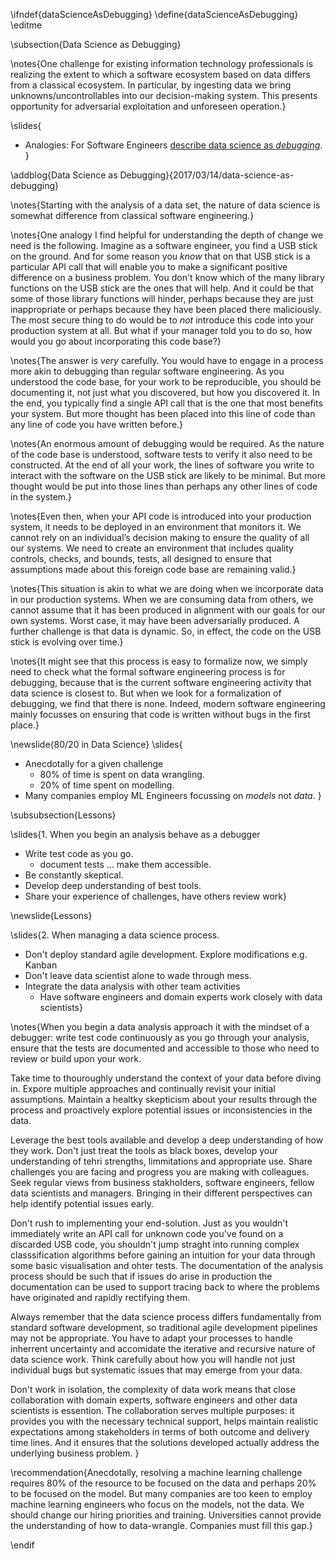 \ifndef{dataScienceAsDebugging}
\define{dataScienceAsDebugging}
\editme

\subsection{Data Science as Debugging}

\notes{One challenge for existing information technology professionals
is realizing the extent to which a software ecosystem based on data
differs from a classical ecosystem. In particular, by ingesting data
we bring unknowns/uncontrollables into our decision-making
system. This presents opportunity for adversarial exploitation and
unforeseen operation.}

\slides{
* Analogies: For Software Engineers [describe data science as *debugging*](http://inverseprobability.com/2017/03/14/data-science-as-debugging).
}

\addblog{Data Science as Debugging}{2017/03/14/data-science-as-debugging}

\notes{Starting with the analysis of a data set, the nature of data
science is somewhat difference from classical software engineering.}

\notes{One analogy I find helpful for understanding the depth of
change we need is the following. Imagine as a software engineer, you
find a USB stick on the ground. And for some reason you *know* that on
that USB stick is a particular API call that will enable you to make a
significant positive difference on a business problem. You don't know
which of the many library functions on the USB stick are the ones that
will help. And it could be that some of those library functions will
hinder, perhaps because they are just inappropriate or perhaps because
they have been placed there maliciously. The most secure thing to do
would be to *not* introduce this code into your production system at all. But
what if your manager told you to do so, how would you go about
incorporating this code base?}

\notes{The answer is *very* carefully. You would have to engage in a process
more akin to debugging than regular software engineering. As you
understood the code base, for your work to be reproducible, you should
be documenting it, not just what you discovered, but how you discovered
it. In the end, you typically find a single API call that is the one
that most benefits your system. But more thought has been placed into
this line of code than any line of code you have written before.}

\notes{An enormous amount of debugging would be required. As the
nature of the code base is understood, software tests to verify it
also need to be constructed. At the end of all your work, the lines of
software you write to interact with the software on the USB
stick are likely to be minimal. But more thought would be put into
those lines than perhaps any other lines of code in the system.}

\notes{Even then, when your API code is introduced into your production system,
it needs to be deployed in an environment that monitors it. We cannot
rely on an individual’s decision making to ensure the quality of all our
systems. We need to create an environment that includes quality
controls, checks, and bounds, tests, all designed to ensure that
assumptions made about this foreign code base are remaining valid.}

\notes{This situation is akin to what we are doing when we incorporate data in
our production systems. When we are consuming data from others, we
cannot assume that it has been produced in alignment with our goals for
our own systems. Worst case, it may have been adversarially produced. A
further challenge is that data is dynamic. So, in effect, the code on
the USB stick is evolving over time.}

\notes{It might see that this process is easy to formalize now, we
simply need to check what the formal software engineering process is
for debugging, because that is the current software engineering
activity that data science is closest to. But when we look for a
formalization of debugging, we find that there is none. Indeed, modern
software engineering mainly focusses on ensuring that code is written
without bugs in the first place.}

\newslide{80/20 in Data Science}
\slides{
* Anecdotally for a given challenge 
    * 80% of time is spent on data wrangling.
	* 20% of time spent on modelling.
* Many companies employ ML Engineers focussing on *models* not *data*.
}

\subsubsection{Lessons}

\slides{1. When you begin an analysis behave as a debugger
* Write test code as you go. 
  * document tests ... make them accessible.
* Be constantly skeptical.
* Develop deep understanding of best tools.
* Share your experience of challenges, have others review work}

\newslide{Lessons}

\slides{2. When managing a data science process.
  * Don't deploy standard agile development. Explore modifications e.g. Kanban
  * Don't leave data scientist alone to wade through mess.
  * Integrate the data analysis with other team activities
    * Have software engineers and domain experts work closely with data scientists}

\notes{When you begin a data analysis approach it with the mindset of a debugger: write test code continuously as you go through your analysis, ensure that the tests are documented and accessible to those who need to review or build upon your work.

Take time to thouroughly understand the context of your data before diving in. Expore multiple approaches and continually revisit your initial assumptions. Maintain a healtky skepticism about your results through the process and proactively explore potential issues or inconsistencies in the data.

Leverage the best tools available and develop a deep understanding of how they work. Don't just treat the tools as black boxes, develop your understanding of tehri strengths, limmitations and appropriate use. Share challenges you are facing and progress you are making with colleagues. Seek regular views from business stakholders, software engineers, fellow data scientists and managers. Bringing in their different perspectives can help identify potential issues early.

Don't rush to implementing your end-solution. Just as you wouldn't immediately write an API call for unknown code you've found on a discarded USB code, you shouldn't jump straght into running complex classsification algorithms before gaining an intuition for your data through some basic visualisation and ohter tests. The documentation of the analysis process should be such that if issues do arise in production the documentation can be used to support tracing back to where the problems have originated and rapidly rectifying them. 

Always remember that the data science process differs fundamentally from standard software development, so traditional agile development pipelines may not be appropriate. You have to adapt your processes to handle inherrent uncertainty and accomidate the iterative and recursive nature of data science work. Think carefully about how you will handle not just individual bugs but systematic issues that may emerge from your data.

Don't work in isolation, the complexity of data work means that close collaboration with domain experts, software engineers and other data scientists is essention. The collaboration serves multiple purposes: it provides you with the necessary technical support, helps maintain realistic expectations among stakeholders in terms of both outcome and delivery time lines. And it ensures that the solutions developed actually address the underlying business problem. }

\recommendation{Anecdotally, resolving a machine learning challenge
requires 80% of the resource to be focused on the data and perhaps 20%
to be focused on the model. But many companies are too keen to employ
machine learning engineers who focus on the models, not the data. We
should change our hiring priorities and training. Universities cannot
provide the understanding of how to data-wrangle.  Companies must fill
this gap.}


\endif
